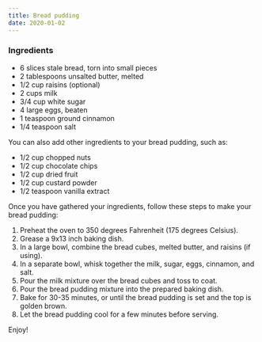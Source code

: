 ```yaml
---
title: Bread pudding
date: 2020-01-02
---
```


### Ingredients

- 6 slices stale bread, torn into small pieces
- 2 tablespoons unsalted butter, melted
- 1/2 cup raisins (optional)
- 2 cups milk
- 3/4 cup white sugar
- 4 large eggs, beaten
- 1 teaspoon ground cinnamon
- 1/4 teaspoon salt

You can also add other ingredients to your bread pudding, such as:

- 1/2 cup chopped nuts
- 1/2 cup chocolate chips
- 1/2 cup dried fruit
- 1/2 cup custard powder
- 1/2 teaspoon vanilla extract

Once you have gathered your ingredients, follow these steps to make your bread pudding:

1. Preheat the oven to 350 degrees Fahrenheit (175 degrees Celsius).
2. Grease a 9x13 inch baking dish.
3. In a large bowl, combine the bread cubes, melted butter, and raisins (if using).
4. In a separate bowl, whisk together the milk, sugar, eggs, cinnamon, and salt.
5. Pour the milk mixture over the bread cubes and toss to coat.
6. Pour the bread pudding mixture into the prepared baking dish.
7. Bake for 30-35 minutes, or until the bread pudding is set and the top is golden brown.
8. Let the bread pudding cool for a few minutes before serving.

Enjoy!  
